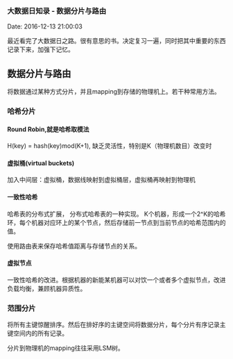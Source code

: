 <!--
title: 大数据日知录 - 数据分片与路由
date: 2016-12-13 21:00:03
tags:
- Big Data
-->
### 大数据日知录 - 数据分片与路由
Date: 2016-12-13 21:00:03

最近看完了大数据日之路。很有意思的书。决定复习一遍，同时把其中重要的东西记录下来，加强下记忆。

## 数据分片与路由
将数据通过某种方式分片，并且mapping到存储的物理机上。若干种常用方法。
<!-- more -->
###  哈希分片
#### Round Robin,就是哈希取模法
H(key) = hash(key)mod(K+1), 缺乏灵活性，特别是K（物理机数目）改变时

#### 虚拟桶(virtual buckets)
加入中间层：虚拟桶，数据线映射到虚拟桶层，虚拟桶再映射到物理机

#### 一致性哈希
哈希表的分布式扩展， 分布式哈希表的一种实现。
K个机器，形成一个2^K的哈希环，每个机器对应环上的某个节点，然后存储前一节点到当前节点的哈希范围内的值。

使用路由表来保存哈希值距离与存储节点的关系。

#### 虚拟节点

一致性哈希的改进。根据机器的新能某机器可以对饮一个或者多个虚拟节点，改进负载均衡，兼顾机器异质性。

### 范围分片
将所有主键惊醒排序。然后在排好序的主键空间将数据分片，每个分片有序记录主键空间内的所有记录。 

分片到物理机的mapping往往采用LSM树。
